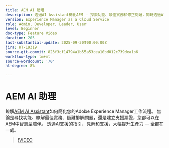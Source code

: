 ```yaml
---
title: AEM AI 助理
description: 透過AI Assistant簡化AEM — 探索功能、最佳實務和修正問題，同時透過AI支援提高生產力。
version: Experience Manager as a Cloud Service
role: Admin, Developer, Leader, User
level: Beginner
doc-type: Feature Video
duration: 205
last-substantial-update: 2025-09-30T00:00:00Z
jira: KT-19319
source-git-commit: 823f3cf14794a1b55a53cea10bd012c739dea1b6
workflow-type: tm+mt
source-wordcount: '70'
ht-degree: 8%

---
```



# AEM AI 助理

瞭解[AEM AI Assistant](https://experienceleague.adobe.com/en/docs/experience-manager-cloud-service/content/ai-in-aem/ai-assistant/ai-assistant-in-aem#)如何簡化您的Adobe Experience Manager工作流程。 無論是尋找功能、瞭解最佳實務、疑難排解問題，還是建立支援票證，您都可以在AEM中智慧型陪伴。 透過AI支援的指引、見解和支援，大幅提升生產力 — 全都在一處。

>[!VIDEO](https://video.tv.adobe.com/v/3475357/?learn=on&enablevpops)
